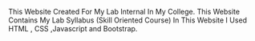 This Website Created For My Lab Internal In My College.
This Website Contains My Lab Syllabus (Skill Oriented Course) In This Website I Used HTML , CSS ,Javascript and Bootstrap.
